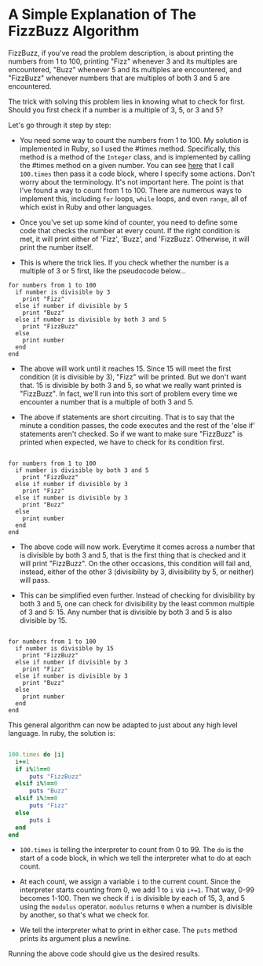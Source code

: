 # A Simple Explanation of The FizzBuzz Algorithm

FizzBuzz, if you've read the problem description, is about printing the numbers from 1 to 100, printing "Fizz" whenever 3 and its multiples are encountered, "Buzz" whenever 5 and its multiples are encountered, and "FizzBuzz" whenever numbers that are multiples of both 3 and 5 are encountered.

The trick with solving this problem lies in knowing what to check for first. Should you first check if a number is a multiple of 3, 5, or 3 and 5?

Let's go through it step by step:

- You need some way to count the numbers from 1 to 100. My solution is implemented in Ruby, so I used the #times method. Specifically, this method is a method of the `Integer` class, and is implemented by calling the #times method on a given number. You can see [here](./Solutions/FizzBuzz/RamseyNjire/RamseyNjire.rb) that I call `100.times` then pass it a code block, where I specify some actions. Don't worry about the terminology. It's not important here. The point is that I've found a way to count from 1 to 100. There are numerous ways to implement this, including `for` loops, `while` loops, and even `range`, all of which exist in Ruby and other languages.

- Once you've set up some kind of counter, you need to define some code that checks the number at every count. If the right condition is met, it will print either of 'Fizz', 'Buzz', and 'FizzBuzz'. Otherwise, it will print the number itself.

- This is where the trick lies. If you check whether the number is a multiple of 3 or 5 first, like the pseudocode below...

```
for numbers from 1 to 100
  if number is divisible by 3
    print "Fizz"
  else if number if divisible by 5
    print "Buzz"
  else if number is divisible by both 3 and 5
    print "FizzBuzz"
  else
    print number
  end
end

```

- The above will work until it reaches 15. Since 15 will meet the first condition (it is divisible by 3), "Fizz" will be printed. But we don't want that. 15 is divisible by both 3 and 5, so what we really want printed is "FizzBuzz". In fact, we'll run into this sort of problem every time we encounter a number that is a multiple of both 3 and 5.

- The above if statements are short circuiting. That is to say that the minute a condition passes, the code executes and the rest of the 'else if' statements aren't checked. So if we want to make sure "FizzBuzz" is printed when expected, we have to check for its condition first.

```

for numbers from 1 to 100
  if number is divisible by both 3 and 5
    print "FizzBuzz"
  else if number if divisible by 3
    print "Fizz"
  else if number is divisible by 3
    print "Buzz"
  else
    print number
  end
end

```

- The above code will now work. Everytime it comes across a number that is divisible by both 3 and 5, that is the first thing that is checked and it will print "FizzBuzz". On the other occasions, this condition will fail and, instead, either of the other 3 (divisibility by 3, divisibility by 5, or neither) will pass.

- This can be simplified even further. Instead of checking for divisibility by both 3 and 5, one can check for divisibility by the least common multiple of 3 and 5: 15. Any number that is divisible by both 3 and 5 is also divisible by 15.

```

for numbers from 1 to 100
  if number is divisible by 15
    print "FizzBuzz"
  else if number if divisible by 3
    print "Fizz"
  else if number is divisible by 3
    print "Buzz"
  else
    print number
  end
end

```

This general algorithm can now be adapted to just about any high level language. In ruby, the solution is:

```Ruby

100.times do |i|
  i+=1
  if i%15==0
      puts "FizzBuzz"
  elsif i%5==0
      puts "Buzz"
  elsif i%3==0
      puts "Fizz"
  else
      puts i
  end
end

```

- `100.times` is telling the interpreter to count from 0 to 99. The `do` is the start of a code block, in which we tell the interpreter what to do at each count.

- At each count, we assign a variable `i` to the current count. Since the interpreter starts counting from 0, we add 1 to `i` via `i+=1`. That way, 0-99 becomes 1-100. Then we check if `i` is divisible by each of 15, 3, and 5 using the `modulus` operator. `modulus` returns `0` when a number is divisible by another, so that's what we check for.

- We tell the interpreter what to print in either case. The `puts` method prints its argument plus a newline.

Running the above code should give us the desired results.
